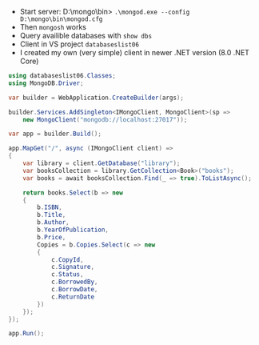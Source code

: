 - Start server: D:\mongo\bin> `.\mongod.exe --config D:\mongo\bin\mongod.cfg`
- Then `mongosh` works
- Query availible databases with `show dbs`
- Client in VS project `databaseslist06`
- I created my own (very simple) client in newer .NET version (8.0 .NET Core)
  
```cs
using databaseslist06.Classes;
using MongoDB.Driver;

var builder = WebApplication.CreateBuilder(args);

builder.Services.AddSingleton<IMongoClient, MongoClient>(sp =>
    new MongoClient("mongodb://localhost:27017"));

var app = builder.Build();

app.MapGet("/", async (IMongoClient client) =>
{
    var library = client.GetDatabase("library");
    var booksCollection = library.GetCollection<Book>("books");
    var books = await booksCollection.Find(_ => true).ToListAsync();

    return books.Select(b => new
    {
        b.ISBN,
        b.Title,
        b.Author,
        b.YearOfPublication,
        b.Price,
        Copies = b.Copies.Select(c => new
        {
            c.CopyId,
            c.Signature,
            c.Status,
            c.BorrowedBy,
            c.BorrowDate,
            c.ReturnDate
        })
    });
});

app.Run();

```